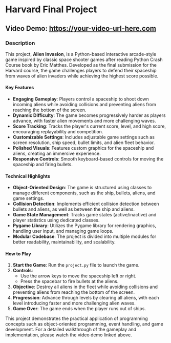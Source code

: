 # Harvard Final Project

## Video Demo:  <https://your-video-url-here.com>

### Description

This project, **Alien Invasion**, is a Python-based interactive arcade-style game inspired by classic space shooter games after reading Python Crash Course book by Eric Matthes. Developed as the final submission for the Harvard course, the game challenges players to defend their spaceship from waves of alien invaders while achieving the highest score possible.

#### Key Features

- **Engaging Gameplay**: Players control a spaceship to shoot down incoming aliens while avoiding collisions and preventing aliens from reaching the bottom of the screen.
- **Dynamic Difficulty**: The game becomes progressively harder as players advance, with faster alien movements and more challenging waves.
- **Score Tracking**: Tracks the player's current score, level, and high score, encouraging replayability and competition.
- **Customizable Settings**: Includes adjustable game settings such as screen resolution, ship speed, bullet limits, and alien fleet behavior.
- **Polished Visuals**: Features custom graphics for the spaceship and aliens, creating an immersive experience.
- **Responsive Controls**: Smooth keyboard-based controls for moving the spaceship and firing bullets.

#### Technical Highlights

- **Object-Oriented Design**: The game is structured using classes to manage different components, such as the ship, bullets, aliens, and game settings.
- **Collision Detection**: Implements efficient collision detection between bullets and aliens, as well as between the ship and aliens.
- **Game State Management**: Tracks game states (active/inactive) and player statistics using dedicated classes.
- **Pygame Library**: Utilizes the Pygame library for rendering graphics, handling user input, and managing game loops.
- **Modular Codebase**: The project is divided into multiple modules for better readability, maintainability, and scalability.

#### How to Play

1. **Start the Game**: Run the `project.py` file to launch the game.
2. **Controls**:
   - Use the arrow keys to move the spaceship left or right.
   - Press the spacebar to fire bullets at the aliens.
3. **Objective**: Destroy all aliens in the fleet while avoiding collisions and preventing aliens from reaching the bottom of the screen.
4. **Progression**: Advance through levels by clearing all aliens, with each level introducing faster and more challenging alien waves.
5. **Game Over**: The game ends when the player runs out of ships.

This project demonstrates the practical application of programming concepts such as object-oriented programming, event handling, and game development. For a detailed walkthrough of the gameplay and implementation, please watch the video demo linked above.
